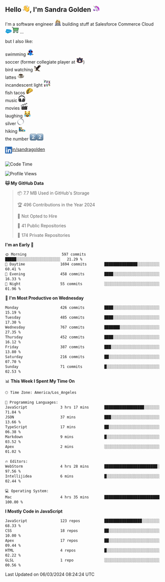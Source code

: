 ## Hello <img src="./static/emoji/wave.png" width="22" />, I'm Sandra Golden <img src="./static/emoji/unicorn-face.png" width="22" />

I'm a software engineer <img src="./static/emoji/female-technologist.png" width="22" /> building stuff at Salesforce Commerce Cloud <img src="./static/emoji/salesforce.png" width="22" /><img src="./static/emoji/commerce-cloud.png" width="22" />&nbsp;...

but I also like:<br/><br/>
swimming <img alt="swimming" src="./static/emoji/keep-swimming.png" width="22" /><br/>
soccer  (former collegiate player at <img src="./static/emoji/auburn.png" width="22" />)<br/>
bird watching <img src="./static/emoji/eagle.png" width="22" /><br/>
lattes <img src="./static/emoji/coffee.png" width="22" /><br/>
incandescent light <img src="./static/emoji/lights.png" width="22" /><br/>
fish tacos <img src="./static/emoji/taco.png" width="22" /><br/>
music <img src="./static/emoji/headphones.png" width="22" /><br/>
movies <img src="./static/emoji/movie-clapper.png" width="22" /><br/>
laughing <img src="./static/emoji/joy-cat.png" width="22" /><br/>
silver <img src="./static/emoji/silver-hoop.png" width="22" /><br/>
hiking <img src="./static/emoji/hiker.png" width="22" /><br/>
the number <img src="./static/emoji/two.png" width="22" /><img src="./static/emoji/two.png" width="22" />
<br/><br/>
<img align="left" alt="Sandra Golden | LinkedIn" width="22px" src="./static/emoji/linkedin.png" /> <a href="https://www.linkedin.com/in/sandragolden/">in/sandragolden</a>
<br/><br/>
<!--START_SECTION:waka-->
![Code Time](http://img.shields.io/badge/Code%20Time-409%20hrs%2024%20mins-blue)

![Profile Views](http://img.shields.io/badge/Profile%20Views-0-blue)

**🐱 My GitHub Data** 

> 📦 7.7 MB Used in GitHub's Storage 
 > 
> 🏆 496 Contributions in the Year 2024
 > 
> 🚫 Not Opted to Hire
 > 
> 📜 41 Public Repositories 
 > 
> 🔑 174 Private Repositories 
 > 
**I'm an Early 🐤** 

```text
🌞 Morning                597 commits         █████░░░░░░░░░░░░░░░░░░░░   21.29 % 
🌆 Daytime                1694 commits        ███████████████░░░░░░░░░░   60.41 % 
🌃 Evening                458 commits         ████░░░░░░░░░░░░░░░░░░░░░   16.33 % 
🌙 Night                  55 commits          ░░░░░░░░░░░░░░░░░░░░░░░░░   01.96 % 
```
📅 **I'm Most Productive on Wednesday** 

```text
Monday                   426 commits         ████░░░░░░░░░░░░░░░░░░░░░   15.19 % 
Tuesday                  485 commits         ████░░░░░░░░░░░░░░░░░░░░░   17.30 % 
Wednesday                767 commits         ███████░░░░░░░░░░░░░░░░░░   27.35 % 
Thursday                 452 commits         ████░░░░░░░░░░░░░░░░░░░░░   16.12 % 
Friday                   387 commits         ███░░░░░░░░░░░░░░░░░░░░░░   13.80 % 
Saturday                 216 commits         ██░░░░░░░░░░░░░░░░░░░░░░░   07.70 % 
Sunday                   71 commits          █░░░░░░░░░░░░░░░░░░░░░░░░   02.53 % 
```


📊 **This Week I Spent My Time On** 

```text
🕑︎ Time Zone: America/Los_Angeles

💬 Programming Languages: 
JavaScript               3 hrs 17 mins       ██████████████████░░░░░░░   71.84 % 
JSON                     37 mins             ███░░░░░░░░░░░░░░░░░░░░░░   13.66 % 
TypeScript               17 mins             ██░░░░░░░░░░░░░░░░░░░░░░░   06.38 % 
Markdown                 9 mins              █░░░░░░░░░░░░░░░░░░░░░░░░   03.52 % 
Apex                     2 mins              ░░░░░░░░░░░░░░░░░░░░░░░░░   01.02 % 

🔥 Editors: 
WebStorm                 4 hrs 28 mins       ████████████████████████░   97.56 % 
Intellijidea             6 mins              █░░░░░░░░░░░░░░░░░░░░░░░░   02.44 % 

💻 Operating System: 
Mac                      4 hrs 35 mins       █████████████████████████   100.00 % 
```

**I Mostly Code in JavaScript** 

```text
JavaScript               123 repos           █████████████████░░░░░░░░   68.33 % 
CSS                      18 repos            ██░░░░░░░░░░░░░░░░░░░░░░░   10.00 % 
Apex                     17 repos            ██░░░░░░░░░░░░░░░░░░░░░░░   09.44 % 
HTML                     4 repos             █░░░░░░░░░░░░░░░░░░░░░░░░   02.22 % 
GLSL                     1 repo              ░░░░░░░░░░░░░░░░░░░░░░░░░   00.56 % 
```




 Last Updated on 06/03/2024 08:24:24 UTC
<!--END_SECTION:waka-->
